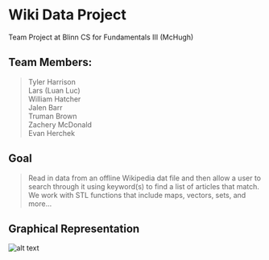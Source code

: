 # Wiki Data Project
Team Project at Blinn CS for Fundamentals III (McHugh)

## Team Members:
> Tyler Harrison
<br>Lars (Luan Luc)
<br>William Hatcher
<br>Jalen Barr
<br>Truman Brown
<br>Zachery McDonald
<br>Evan Herchek

## Goal
>Read in data from an offline Wikipedia dat file and then allow a user to search through it using keyword(s) to find a list of articles that match. 
We work with STL functions that include maps, vectors, sets, and more...

## Graphical Representation
![alt text](https://github.com/tyleraharrison/wikiDataProject/blob/master/Charts/FlowChart.png?raw=true)
